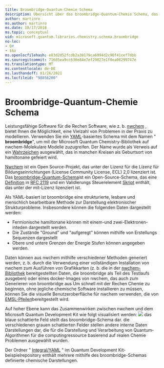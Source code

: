 ```yaml
---
title: Broombridge-Quantum-Chemie Schema
description: Übersicht über das broombridge-Quantum-Chemie Schema, das verwendet wird, um reale Chemie Probleme mit dem Microsoft Quantum Development Kit zu modellieren.
author: martinro
ms.author: martinro
ms.date: 10/17/2018
ms.topic: conceptual
uid: microsoft.quantum.libraries.chemistry.schema.broombridge
no-loc:
- Q#
- $$v
ms.openlocfilehash: e83d2d52fcdb2a30179ca6994d2c90f41cef7dbb
ms.sourcegitcommit: 71605ea9cc630e84e7ef29027e1f0ea06299747e
ms.translationtype: MT
ms.contentlocale: de-DE
ms.lasthandoff: 01/26/2021
ms.locfileid: "98856200"
---
```

# <a name="broombridge-quantum-chemistry-schema"></a>Broombridge-Quantum-Chemie Schema # 

Leistungsfähige Software für die Rechen Software, wie z. b. [nwchem](http://www.nwchem-sw.org/) , bietet Ihnen die Möglichkeit, eine Vielzahl von Problemen in der Praxis zu modellieren. Verwenden Sie ein [YAML](https://en.wikipedia.org/wiki/YAML)-basiertes Schema mit dem Namen " **broombridge**", um mit der Microsoft Quantum Chemistry-Bibliothek auf nwchem-Molekulare Modelle zuzugreifen. Der Name wurde als Verweis auf ein [Wahrzeichen](https://en.wikipedia.org/wiki/Broom_Bridge) ausgewählt, das in manchen Kreisen als Geburtsort von hamiltonane gefeiert wird. 

[Nwchem](https://github.com/nwchemgit/nwchem) ist ein Open Source-Projekt, das unter der Lizenz für die Lizenz für Bildungseinrichtungen (License Community License, ECL) 2,0 lizenziert ist. Das [broombridge-Quantum-Schema](https://docs.microsoft.com/quantum/libraries/chemistry/schema/spec_v_0_2)ist ein Open-Source-Schema, das eine [Definition](https://raw.githubusercontent.com/Microsoft/Quantum/master/Chemistry/Schema/broombridge-0.1.schema.json) in [RFC 2119](https://tools.ietf.org/html/rfc2119) und ein Validierungs Steuerelement [Skript](https://raw.githubusercontent.com/Microsoft/Quantum/master/Chemistry/Schema/validator.py) enthält, das unter der mit-Lizenz lizenziert ist. 

Als YAML-basiert ist broombridge eine strukturierte, lesbare und menschlich bearbeitbare Methode zur Darstellung elektronischer Strukturprobleme. Insbesondere können die folgenden Daten dargestellt werden:
- Fermionische hamiltonane können mit einem-und zwei-Elektronen-inteden dargestellt werden.
- Die Zustände "Ground" und "aufgeregt" können mithilfe von Erstellungs Sequenzen dargestellt
- Obere und untere Grenzen der Energie Stufen können angegeben werden.

Daten können aus nwchem mithilfe verschiedener Methoden generiert werden, z. b. durch die Verwendung einer vollständigen Installation von nwchem zum Ausführen von Grafikkarten (z. b. die in der [nwchem-Bibliothek](https://github.com/nwchemgit/nwchem/tree/master/QA/chem_library_tests) bereitgestellten Daten, die broombridge als Teil des Testlaufs ausgeben) oder eines docker-Images von nwchem, das auch zum Generieren von broombridge aus Um schnell mit der Rechen Chemie zu beginnen, ohne jegliche chemische Software installieren zu müssen, können Sie die visuelle Benutzeroberfläche für nwchem verwenden, die von [EMSL-Pfeilen](https://arrows.emsl.pnnl.gov/api/qsharp_chem)bereitgestellt wird.

Auf hoher Ebene kann das Zusammenwirken zwischen nwchem und dem Microsoft Quantum Development Kit wie folgt visualisiert werden: ![ ](~/media/broombridge.png) das blaue schattierte Feld stellt das broombridge-Schema dar. die verschiedenen grauen schattierten Felder stellen andere interne Daten Darstellungen dar, die für die Darstellung und Verarbeitung von Quantum-Algorithmen für die computingressource basierend auf realen Chemie Problemen ausgewählt wurden.

Der Ordner " [Integral/YAML](https://github.com/microsoft/Quantum/tree/master/samples/chemistry/IntegralData/YAML) " im Quantum Development Kit-beispielrepository enthält mehrere mithilfe des broombridge-Schemas definierte chemische Darstellungen.
